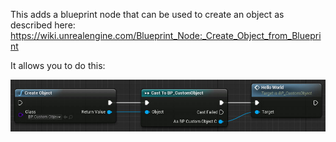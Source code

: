 This adds a blueprint node that can be used to create an object as described here: https://wiki.unrealengine.com/Blueprint_Node:_Create_Object_from_Blueprint

It allows you to do this:

![SCREENSHOT](SCREENSHOT.jpg)
